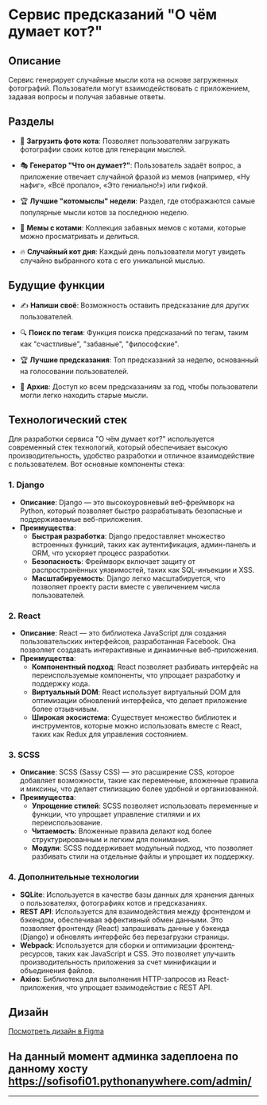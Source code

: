 # Сервис предсказаний "О чём думает кот?"

## Описание
Сервис генерирует случайные мысли кота на основе загруженных фотографий. Пользователи могут взаимодействовать с приложением, задавая вопросы и получая забавные ответы.

## Разделы

- 📸 **Загрузить фото кота**: Позволяет пользователям загружать фотографии своих котов для генерации мыслей.
  
- 🎭 **Генератор "Что он думает?"**: Пользователь задаёт вопрос, а приложение отвечает случайной фразой из мемов (например, «Ну нафиг», «Всё пропало», «Это гениально!») или гифкой.

- 🏆 **Лучшие "котомыслы" недели**: Раздел, где отображаются самые популярные мысли котов за последнюю неделю.

- 👀 **Мемы с котами**: Коллекция забавных мемов с котами, которые можно просматривать и делиться.

- 🔥 **Случайный кот дня**: Каждый день пользователи могут увидеть случайно выбранного кота с его уникальной мыслью.

## Будущие функции

- ✍ **Напиши своё**: Возможность оставить предсказание для других пользователей.

- 🔍 **Поиск по тегам**: Функция поиска предсказаний по тегам, таким как "счастливые", "забавные", "философские".

- 🏆 **Лучшие предсказания**: Топ предсказаний за неделю, основанный на голосовании пользователей.

- 📜 **Архив**: Доступ ко всем предсказаниям за год, чтобы пользователи могли легко находить старые мысли.

## Технологический стек

Для разработки сервиса "О чём думает кот?" используется современный стек технологий, который обеспечивает высокую производительность, удобство разработки и отличное взаимодействие с пользователем. Вот основные компоненты стека:

### 1. **Django**
- **Описание**: Django — это высокоуровневый веб-фреймворк на Python, который позволяет быстро разрабатывать безопасные и поддерживаемые веб-приложения.
- **Преимущества**:
  - **Быстрая разработка**: Django предоставляет множество встроенных функций, таких как аутентификация, админ-панель и ORM, что ускоряет процесс разработки.
  - **Безопасность**: Фреймворк включает защиту от распространённых уязвимостей, таких как SQL-инъекции и XSS.
  - **Масштабируемость**: Django легко масштабируется, что позволяет проекту расти вместе с увеличением числа пользователей.

### 2. **React**
- **Описание**: React — это библиотека JavaScript для создания пользовательских интерфейсов, разработанная Facebook. Она позволяет создавать интерактивные и динамичные веб-приложения.
- **Преимущества**:
  - **Компонентный подход**: React позволяет разбивать интерфейс на переиспользуемые компоненты, что упрощает разработку и поддержку кода.
  - **Виртуальный DOM**: React использует виртуальный DOM для оптимизации обновлений интерфейса, что делает приложение более отзывчивым.
  - **Широкая экосистема**: Существует множество библиотек и инструментов, которые можно использовать вместе с React, таких как Redux для управления состоянием.

### 3. **SCSS**
- **Описание**: SCSS (Sassy CSS) — это расширение CSS, которое добавляет возможности, такие как переменные, вложенные правила и миксины, что делает стилизацию более удобной и организованной.
- **Преимущества**:
  - **Упрощение стилей**: SCSS позволяет использовать переменные и функции, что упрощает управление стилями и их переиспользование.
  - **Читаемость**: Вложенные правила делают код более структурированным и легким для понимания.
  - **Модули**: SCSS поддерживает модульный подход, что позволяет разбивать стили на отдельные файлы и упрощает их поддержку.

### 4. **Дополнительные технологии**
- **SQLite**: Используется в качестве базы данных для хранения данных о пользователях, фотографиях котов и предсказаниях.
- **REST API**: Используется для взаимодействия между фронтендом и бэкендом, обеспечивая эффективный обмен данными. Это позволяет фронтенду (React) запрашивать данные у бэкенда (Django) и обновлять интерфейс без перезагрузки страницы.
- **Webpack**: Используется для сборки и оптимизации фронтенд-ресурсов, таких как JavaScript и CSS. Это позволяет улучшить производительность приложения за счет минификации и объединения файлов.
- **Axios**: Библиотека для выполнения HTTP-запросов из React-приложения, что упрощает взаимодействие с REST API.

## Дизайн
[Посмотреть дизайн в Figma](https://www.figma.com/design/WuEwUYjqiPoeyDRd5MV9TK/%D1%81%D1%8B%D1%81?t=YQhwwr1Mp4BeauC8-0)

## На данный момент админка задеплоена по данному хосту https://sofisofi01.pythonanywhere.com/admin/
---
